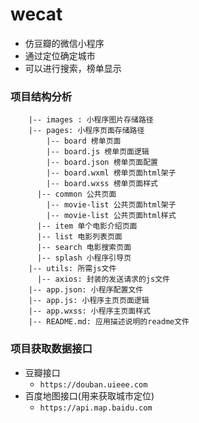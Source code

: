 # wecat
- 仿豆瓣的微信小程序
- 通过定位确定城市
- 可以进行搜索，榜单显示

### 项目结构分析
```
    |-- images : 小程序图片存储路径
  	|-- pages: 小程序页面存储路径
  		|-- board 榜单页面
        |-- board.js 榜单页面逻辑
        |-- board.json 榜单页面配置
        |-- board.wxml 榜单页面html架子
        |-- board.wxss 榜单页面样式
      |-- common 公共页面
        |-- movie-list 公共页面html架子
        |-- movie-list 公共页面html样式
      |-- item 单个电影介绍页面
      |-- list 电影列表页面
      |-- search 电影搜索页面
      |-- splash 小程序引导页
  	|-- utils: 所需js文件
      |-- axios: 封装的发送请求的js文件
  	|-- app.json: 小程序配置文件
    |-- app.js: 小程序主页页面逻辑
    |-- app.wxss: 小程序主页面样式
  	|-- README.md: 应用描述说明的readme文件
```

### 项目获取数据接口
- 豆瓣接口
  - ``https://douban.uieee.com``
- 百度地图接口(用来获取城市定位)
  - ``https://api.map.baidu.com``
 
